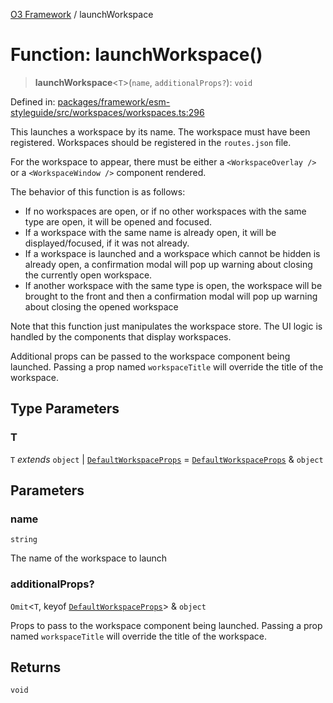[O3 Framework](../API.md) / launchWorkspace

# Function: launchWorkspace()

> **launchWorkspace**\<`T`\>(`name`, `additionalProps?`): `void`

Defined in: [packages/framework/esm-styleguide/src/workspaces/workspaces.ts:296](https://github.com/openmrs/openmrs-esm-core/blob/85cde3ce59cd3d29230c98040a3f53525e808725/packages/framework/esm-styleguide/src/workspaces/workspaces.ts#L296)

This launches a workspace by its name. The workspace must have been registered.
Workspaces should be registered in the `routes.json` file.

For the workspace to appear, there must be either a `<WorkspaceOverlay />` or
a `<WorkspaceWindow />` component rendered.

The behavior of this function is as follows:

- If no workspaces are open, or if no other workspaces with the same type are open,
  it will be opened and focused.
- If a workspace with the same name is already open, it will be displayed/focused,
  if it was not already.
- If a workspace is launched and a workspace which cannot be hidden is already open,
 a confirmation modal will pop up warning about closing the currently open workspace.
- If another workspace with the same type is open, the workspace will be brought to
  the front and then a confirmation modal will pop up warning about closing the opened
  workspace

Note that this function just manipulates the workspace store. The UI logic is handled
by the components that display workspaces.

Additional props can be passed to the workspace component being launched. Passing a
prop named `workspaceTitle` will override the title of the workspace.

## Type Parameters

### T

`T` *extends* `object` \| [`DefaultWorkspaceProps`](../interfaces/DefaultWorkspaceProps.md) = [`DefaultWorkspaceProps`](../interfaces/DefaultWorkspaceProps.md) & `object`

## Parameters

### name

`string`

The name of the workspace to launch

### additionalProps?

`Omit`\<`T`, keyof [`DefaultWorkspaceProps`](../interfaces/DefaultWorkspaceProps.md)\> & `object`

Props to pass to the workspace component being launched. Passing
         a prop named `workspaceTitle` will override the title of the workspace.

## Returns

`void`
